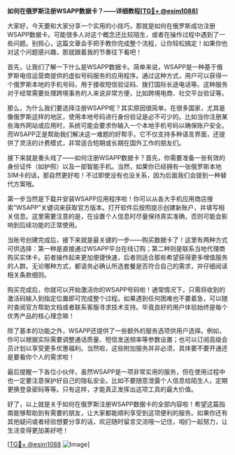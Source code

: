 **如何在俄罗斯注册WSAPP数据卡？——详细教程[[TG💪+ @esim1088](https://t.me/s/esim1088)]**

大家好，今天要和大家分享一个实用的小技巧，那就是如何在俄罗斯成功注册WSAPP数据卡。可能很多人对这个概念还比较陌生，或者在操作过程中遇到了一些问题。别担心，这篇文章会手把手教你完成整个流程，让你轻松搞定！如果你也对这个问题感兴趣，那就跟着我的节奏往下看吧！

首先，让我们了解一下什么是WSAPP数据卡。简单来说，WSAPP是一种基于俄罗斯电信运营商提供的虚拟号码服务的应用程序。通过这种方式，用户可以获得一个俄罗斯本地的手机号码，用于接收短信验证码、拨打国际长途电话等。这种服务对于经常需要处理跨境事务的人来说非常方便，比如跨境电商、社交平台验证等。

那么，为什么我们要选择注册WSAPP呢？其实原因很简单。在很多国家，尤其是像俄罗斯这样的地区，使用本地号码进行身份验证是必不可少的。比如当你注册某些海外网站或应用时，系统可能会要求你输入一个本地手机号码以确保账户安全。而WSAPP正是帮助我们解决这一难题的好帮手。它不仅支持多种语言界面，还提供了灵活的计费模式，非常适合短期或长期在国外工作的朋友们。

接下来就是重头戏了——如何注册WSAPP数据卡？首先，你需要准备一张有效的身份证件（如护照）以及一部智能手机。当然，如果你已经拥有一张俄罗斯本地SIM卡的话，那自然更好啦！不过即使没有也没关系，因为后面我们会提到一种替代方案哦。

第一步当然是下载并安装WSAPP应用程序啦！你可以从各大手机应用商店搜索“WSAPP”关键词来获取官方版本。打开软件后按照提示创建新账户，并填写相关信息。这里需要注意的是，在设置个人信息时尽量保持真实准确，否则可能会影响到后续功能的正常使用。

当账号创建完成后，接下来就是最关键的一步——购买数据卡了！这里有两种方式可供选择：第一种是直接通过WSAPP平台在线订购；第二种则是联系当地代理商购买实体卡。前者操作起来更加便捷快速，后者则适合那些希望获得更多增值服务的人群。无论哪种方式，都请务必确认所选套餐是否符合自己的需求，并仔细阅读相关条款细则。

购买完成后，你就可以开始激活你的WSAPP号码啦！通常情况下，只需将收到的激活码输入到指定位置即可完成整个过程。如果遇到任何困难也不要着急，可以随时查阅官方帮助文档或者联系客服寻求技术支持。毕竟良好的用户体验始终是每个优秀产品的核心理念嘛！

除了基本的功能之外，WSAPP还提供了一些额外的服务选项供用户选择。例如，你可以根据实际需要调整通话质量、短信发送频率等参数设置；也可以订阅高级会员计划以享受更多优惠福利。当然啦，这些附加服务并非必须，具体要不要开通还是要看你个人的需求啦！

最后提醒一下各位小伙伴，虽然WSAPP是一项非常实用的服务，但在使用过程中也一定要注意保护好自己的隐私安全。比如不要随意泄露个人信息给陌生人，定期更换登录密码等等。只有这样，才能真正发挥出这项工具的最大价值。

好了，以上就是关于如何在俄罗斯注册WSAPP数据卡的全部内容啦！希望这篇指南能够帮助到有需要的朋友，让大家都能顺利享受到这项便利的服务。如果你还有其他疑问或者经验想要分享的话，欢迎随时留言交流哦～记住，咱们一起努力，让生活变得更加美好吧！

[[TG💪+ @esim1088](https://t.me/s/esim1088) ![Image](https://i.postimg.cc/4NQfJmqS/Snipaste-2025-05-13-00-14-12.png)]